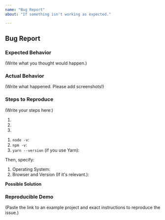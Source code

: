 ```yaml
---
name: "Bug Report"
about: "If something isn't working as expected."

---
```


<!--
    Please note that your issue will be fixed much faster if you spend about
    half an hour preparing it, including the exact reproduction steps and a demo.

    If you're in a hurry or don't feel confident, it's fine to report bugs with
    less details, but this makes it less likely they'll get fixed soon.

    In either case, please fill as many fields below as you can.
-->

## Bug Report

### Expected Behavior

<!--
  How did you expect Launchpad to behave?
  It’s fine if you’re not sure your understanding is correct.
  Just write down what you thought would happen.
-->

(Write what you thought would happen.)

### Actual Behavior

<!--
  Did something go wrong?
  Is something broken, or not behaving as you expected?
  Please attach screenshots if possible! They are extremely helpful for diagnosing issues.
-->

(Write what happened. Please add screenshots!)

### Steps to Reproduce

<!--
  How would you describe your issue to someone who does not know you or your project?
  Try to write a sequence of steps that anybody can repeat to see the issue.
-->

(Write your steps here:)

1.
2.
3.

<!--
  Please fill in all the relevant fields by running these commands in terminal.
-->

1. `node -v`:
2. `npm -v`:
3. `yarn --version` (if you use Yarn):

Then, specify:

1. Operating System:
2. Browser and Version (If it's relevant.):

**Possible Solution**
<!--- Only if you have suggestions on a fix for the bug -->

### Reproducible Demo

<!--
  If you can, please share a project that reproduces the issue.
  This is the single most effective way to get an issue fixed soon.

  There are two ways to do it:

    * Create a new project and try to reproduce the issue in it.
      This is useful if you roughly know where the problem is, or can’t share the real code.

    * Or, copy your project/app and remove things until you’re left with the minimal reproducible demo.
      This is useful for finding the root cause. You may then optionally create a new project.

  This is a good guide to creating bug demos: https://stackoverflow.com/help/mcve
  Once you’re done, push the project to GitHub and paste the link to it below:
-->

(Paste the link to an example project and exact instructions to reproduce the issue.)

<!--
  Thanks for the bug hunting assist!
-->
